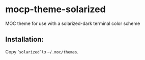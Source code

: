 # mocp-theme-solarized
MOC theme for use with a solarized-dark terminal color scheme

## Installation:
Copy '`solarized`' to `~/.moc/themes`.

